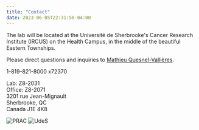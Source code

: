 ```yaml
---
title: "Contact"
date: 2023-06-05T22:31:58-04:00
---
```


The lab will be located at the Université de Sherbrooke's
Cancer Research Institute (IRCUS) on the
Health Campus, in the middle of the beautiful
Eastern Townships.

Please direct questions and inquiries to [Mathieu Quesnel-Vallières](mailto:mathieu.quesnel-vallieres@usherbrooke.ca).

1-819-821-8000 x72370

Lab: Z8-2031  
Office: Z8-2071  
3201 rue Jean-Mignault  
Sherbrooke, QC  
Canada J1E 4K8

![PRAC](/img/prac_arrow_hires.png)
![UdeS](/img/UdeS_logo.png)

